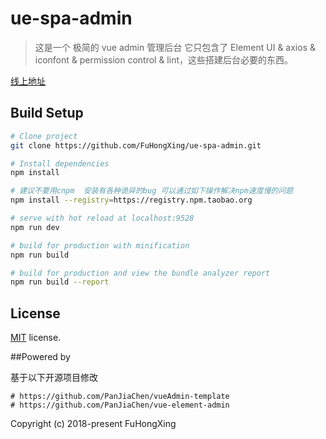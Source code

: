 # ue-spa-admin

> 这是一个 极简的 vue admin 管理后台 它只包含了 Element UI & axios & iconfont & permission control & lint，这些搭建后台必要的东西。

[线上地址](http://FuHongXing.github.io/ue-spa-admin)

## Build Setup

```bash
# Clone project
git clone https://github.com/FuHongXing/ue-spa-admin.git

# Install dependencies
npm install

# 建议不要用cnpm  安装有各种诡异的bug 可以通过如下操作解决npm速度慢的问题
npm install --registry=https://registry.npm.taobao.org

# serve with hot reload at localhost:9528
npm run dev

# build for production with minification
npm run build

# build for production and view the bundle analyzer report
npm run build --report
```

## License

[MIT](https://github.com/FuHongXing/ue-spa-admin/blob/master/LICENSE) license.

##Powered by

基于以下开源项目修改

```
# https://github.com/PanJiaChen/vueAdmin-template
# https://github.com/PanJiaChen/vue-element-admin
```

Copyright (c) 2018-present FuHongXing

```

```
